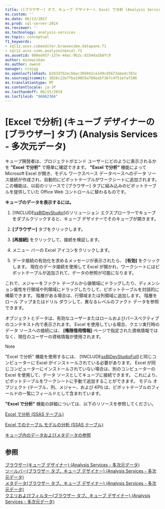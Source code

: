 ```yaml
---
title: ([ブラウザー] タブ、キューブ デザイナー)、Excel で分析 (Analysis Services - 多次元データ) |Microsoft Docs
ms.custom: ''
ms.date: 06/13/2017
ms.prod: sql-server-2014
ms.reviewer: ''
ms.technology: analysis-services
ms.topic: conceptual
f1_keywords:
- sql12.asvs.cubeeditor.browsecube.datapane.f1
- sql12.asvs.ssms.analyzeinexcel.f1
ms.assetid: 890ed457-137e-44ac-9b2c-83344a1b8fc9
author: minewiskan
ms.author: owend
manager: craigg
ms.openlocfilehash: b2833fb2ecbbac269442ce149cd5673abedcf83c
ms.sourcegitcommit: 3026c22b7fba19059a769ea5f367c4f51efaf286
ms.translationtype: MT
ms.contentlocale: ja-JP
ms.lasthandoff: 06/15/2019
ms.locfileid: "66062366"
---
```

# <a name="analyze-in-excel-browser-tab-cube-designer-analysis-services---multidimensional-data"></a>[Excel で分析] (キューブ デザイナーの [ブラウザー] タブ) (Analysis Services - 多次元データ)
  キューブ開発者は、プロジェクトがエンド ユーザーにどのように表示されるかを **"Excel で分析"** で簡単に確認できます。 **"Excel で分析"** 機能によって Microsoft Excel が開き、モデル ワークスペース データベースへのデータ ソース接続が作成され、自動的にピボットテーブルがワークシートに追加されます。 この機能は、以前のリリースで [ブラウザー] タブに組み込みのピボットテーブルを提供していた Office Web コントロールに替わるものです。  
  
 **キューブのデータを表示するには。**  
  
1.  [!INCLUDE[ssBIDevStudio](../includes/ssbidevstudio-md.md)]のソリューション エクスプローラーでキューブをダブルクリックすると、キューブ デザイナーでそのキューブが開きます。  
  
2.  **[ブラウザー]** タブをクリックします。  
  
3.  **[再接続]** をクリックして、接続を検証します。  
  
4.  メニュー バーの Excel アイコンをクリックします。  
  
5.  データ接続の有効化を求めるメッセージが表示されたら、 **[有効]** をクリックします。 現在のデータ接続を使用して Excel が開かれ、ワークシートにはピボットテーブルが追加されて、データの参照が可能になります。  
  
 これで、メジャーをファクト テーブルから値領域にドラッグしたり、ディメンション属性を行領域や列領域にドラッグしたりして、ピボットテーブルを対話的に構築できます。 階層がある場合は、行領域または列領域に追加します。 階層をロール アップまたはドリル ダウンして、異なるレベルのファクト データを参照できます。  
  
 オブジェクトとデータは、有効なユーザーまたはロールおよびパースペクティブのコンテキスト内で表示されます。 Excel を使用している場合、クエリ実行時のデータ ソースへの接続には、 **[権限借用情報]** ページで指定された資格情報ではなく、現在のユーザーの資格情報が使用されます。  
  
> [!NOTE]  
>  "Excel で分析" 機能を使用するには、 [!INCLUDE[ssBIDevStudioFull](../includes/ssbidevstudiofull-md.md)]と同じコンピューターに Excel がインストールされている必要があります。 Excel が同じコンピューターにインストールされていない場合は、別のコンピューターの Excel を使用して、データ ソースとしてキューブに接続できます。 これにより、ピボットテーブルをワークシートに手動で追加することができます。 モデル オブジェクト (テーブル、列、メジャー、および KPI) は、ピボットテーブルのフィールドの一覧にフィールドとして含まれています。  
  
 **"Excel で分析"** 機能の詳細については、以下のリソースを参照してください。  
  
 [Excel で分析 &#40;SSAS テーブル&#41;](tabular-models/analyze-in-excel-ssas-tabular.md)  
  
 [Excel でのテーブル モデルの分析 (SSAS テーブル)](tabular-models/analyze-a-tabular-model-in-excel-ssas-tabular.md)  
  
 [キューブ内のデータおよびメタデータの参照](multidimensional-models/browse-data-and-metadata-in-cube.md)  
  
## <a name="see-also"></a>参照  
 [ブラウザー&#40;キューブ デザイナー&#41; &#40;Analysis Services - 多次元データ&#41;](browser-cube-designer-analysis-services-multidimensional-data.md)   
 [ツールバー&#40;ブラウザー タブ、キューブ デザイナー&#41; &#40;Analysis Services - 多次元データ&#41;](toolbar-browser-tab-cube-designer-analysis-services-multidimensional-data.md)   
 [メタデータ&#40;ブラウザー タブ、キューブ デザイナー&#41; &#40;Analysis Services - 多次元データ&#41;](metadata-browser-tab-cube-designer-analysis-services-multidimensional-data.md)   
 [クエリおよびフィルター&#40;ブラウザー タブ、キューブ デザイナー&#41; &#40;Analysis Services - 多次元データ&#41;](query-filter-browser-cube-designer-analysis-services-multidimensional-data.md)  
  
  
